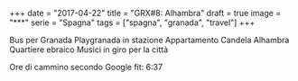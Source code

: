 +++
date = "2017-04-22"
title = "GRX#8: Alhambra"
draft = true
image = "***"
serie = "Spagna"
tags = ["spagna", "granada", "travel"]
+++

Bus per Granada
Playgranada in stazione
Appartamento Candela
Alhambra
Quartiere ebraico
Musici in giro per la città



Ore di cammino secondo Google fit: 6:37

